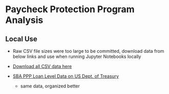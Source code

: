 # Paycheck Protection Program Analysis

## Local Use
- Raw CSV file sizes were too large to be committed, download data from below links and use when running Jupyter Notebooks locally

- [Download all CSV data here](https://sba.app.box.com/s/tvb0v5i57oa8gc6b5dcm9cyw7y2ms6pp)

- [SBA PPP Loan Level Data on US Dept. of Treasury](https://home.treasury.gov/policy-issues/cares-act/assistance-for-small-businesses/sba-paycheck-protection-program-loan-level-data)
    - same data, organized better